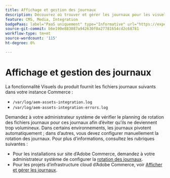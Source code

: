 ```yaml
---
title: Affichage et gestion des journaux
description: Découvrez où trouver et gérer les journaux pour les visuels de produit.
feature: CMS, Media, Integration
badgePaas: label="PaaS uniquement" type="Informative" url="https://experienceleague.adobe.com/en/docs/commerce/user-guides/product-solutions" tooltip="S’applique uniquement aux projets Adobe Commerce on Cloud (infrastructure PaaS gérée par Adobe) et aux projets On-premise."
source-git-commit: b6e190e883087a942630f0a27781654cd2c68781
workflow-type: tm+mt
source-wordcount: '115'
ht-degree: 0%

---
```



# Affichage et gestion des journaux

La fonctionnalité Visuels du produit fournit les fichiers journaux suivants dans votre instance Commerce :

- `/var/log/aem-assets-integration.log`
- `/var/log/aem-assets-integration-errors.log`

Demandez à votre administrateur système de vérifier le planning de rotation des fichiers journaux pour ces journaux afin d’éviter qu’ils ne deviennent trop volumineux. Dans certains environnements, les journaux pivotent automatiquement ; dans d’autres, vous devez configurer manuellement la rotation des journaux.  Pour plus d’informations, consultez les rubriques suivantes :

- Pour les installations sur site d’Adobe Commerce, demandez à votre administrateur système de configurer la [rotation des journaux](https://experienceleague.adobe.com/docs/commerce-operations/installation-guide/next-steps/configuration.html#server-settings).
- Pour les projets d’infrastructure cloud d’Adobe Commerce, voir [Afficher et gérer les journaux](https://experienceleague.adobe.com/docs/commerce-cloud-service/user-guide/develop/test/log-locations.html).
